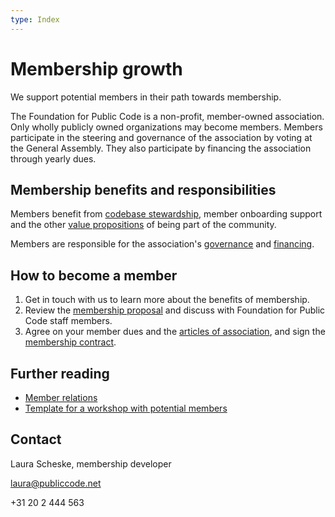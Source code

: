 ```yaml
---
type: Index
---
```


# Membership growth

We support potential members in their path towards membership.

The Foundation for Public Code is a non-profit, member-owned association. Only wholly publicly owned organizations may become members. Members participate in the steering and governance of the association by voting at the General Assembly. They also participate by financing the association through yearly dues.

## Membership benefits and responsibilities

Members benefit from [codebase stewardship](../codebase-stewardship/index.md), member onboarding support and the other [value propositions](../value-and-impact/user-mapping/index.md) of being part of the community.

Members are responsible for the association's [governance](../../organization/governance-model.md) and [financing](../../organization/financial-model.md).

## How to become a member

1. Get in touch with us to learn more about the benefits of membership.
2. Review the [membership proposal](membership-proposal-template.md) and discuss with Foundation for Public Code staff members.
3. Agree on your member dues and the [articles of association](../../organization/articles-of-association.md), and sign the [membership contract](membership-contract.md).

## Further reading

* [Member relations](../member-relations/index.md)
* [Template for a workshop with potential members](founding-membership-workshop.md)

## Contact

Laura Scheske, membership developer

laura@publiccode.net

+31 20 2 444 563
